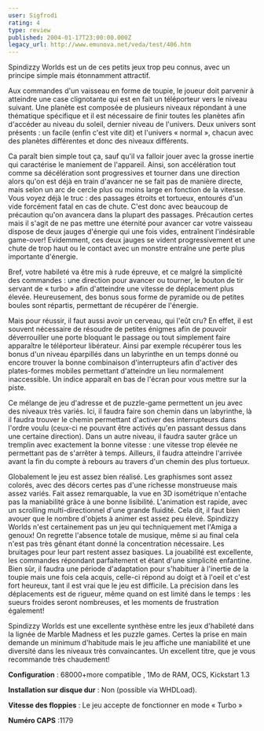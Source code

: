```yaml
---
user: Sigfrodi
rating: 4
type: review
published: 2004-01-17T23:00:00.000Z
legacy_url: http://www.emunova.net/veda/test/406.htm
---
```

Spindizzy Worlds est un de ces petits jeux trop peu connus, avec un principe simple mais étonnamment attractif.  

  

Aux commandes d'un vaisseau en forme de toupie, le joueur doit parvenir à atteindre une case clignotante qui est en fait un téléporteur vers le niveau suivant. Une planète est composée de plusieurs niveaux répondant à une thématique spécifique et il est nécessaire de finir toutes les planètes afin d'accéder au niveau du soleil, dernier niveau de l'univers. Deux univers sont présents : un facile (enfin c'est vite dit) et l'univers « normal », chacun avec des planètes différentes et donc des niveaux différents.  

  

Ca paraît bien simple tout ça, sauf qu'il va falloir jouer avec la grosse inertie qui caractérise le maniement de l'appareil. Ainsi, son accélération tout comme sa décélération sont progressives et tourner dans une direction alors qu'on est déjà en train d'avancer ne se fait pas de manière directe, mais selon un arc de cercle plus ou moins large en fonction de la vitesse. Vous voyez déjà le truc : des passages étroits et tortueux, entourés d'un vide forcément fatal en cas de chute. C'est donc avec beaucoup de précaution qu'on avancera dans la plupart des passages. Précaution certes mais il s'agit de ne pas mettre une éternité pour avancer car votre vaisseau dispose de deux jauges d'énergie qui une fois vides, entraînent l'indésirable game-over! Evidemment, ces deux jauges se vident progressivement et une chute de trop haut ou le contact avec un monstre entraîne une perte plus importante d'énergie.  

  

Bref, votre habileté va être mis à rude épreuve, et ce malgré la simplicité des commandes : une direction pour avancer ou tourner, le bouton de tir servant de « turbo » afin d'atteindre une vitesse de déplacement plus élevée. Heureusement, des bonus sous forme de pyramide ou de petites boules sont répartis, permettant de récupérer de l'énergie.  

  

Mais pour réussir, il faut aussi avoir un cerveau, qui l'eût cru? En effet, il est souvent nécessaire de résoudre de petites énigmes afin de pouvoir déverrouiller une porte bloquant le passage ou tout simplement faire apparaître le téléporteur libérateur. Ainsi par exemple récupérer tous les bonus d'un niveau éparpillés dans un labyrinthe en un temps donné ou encore trouver la bonne combinaison d'interrupteurs afin d'activer des plates-formes mobiles permettant d'atteindre un lieu normalement inaccessible. Un indice apparaît en bas de l'écran pour vous mettre sur la piste.  

  

Ce mélange de jeu d'adresse et de puzzle-game permettent un jeu avec des niveaux très variés. Ici, il faudra faire son chemin dans un labyrinthe, là il faudra trouver le chemin permettant d'activer des interrupteurs dans l'ordre voulu (ceux-ci ne pouvant être activés qu'en passant dessus dans une certaine direction). Dans un autre niveau, il faudra sauter grâce un tremplin avec exactement la bonne vitesse : une vitesse trop élevée ne permettant pas de s'arrêter à temps. Ailleurs, il faudra atteindre l'arrivée avant la fin du compte à rebours au travers d'un chemin des plus tortueux.  

  

Globalement le jeu est assez bien réalisé. Les graphismes sont assez colorés, avec des décors certes pas d'une richesse monstrueuse mais assez variés. Fait assez remarquable, la vue en 3D isométrique n'entache pas la maniabilité grâce à une bonne lisibilité. L'animation est rapide, avec un scrolling multi-directionnel d'une grande fluidité. Cela dit, il faut bien avouer que le nombre d'objets à animer est assez peu élevé. Spindizzy Worlds n'est certainement pas un jeu qui techniquement met l'Amiga a genoux! On regrette l'absence totale de musique, même si au final cela n'est pas très gênant étant donné la concentration nécessaire. Les bruitages pour leur part restent assez basiques. La jouabilité est excellente, les commandes répondant parfaitement et étant d'une simplicité enfantine. Bien sûr, il faudra une période d'adaptation pour s'habituer à l'inertie de la toupie mais une fois cela acquis, celle-ci répond au doigt et à l'oeil et c'est fort heureux, tant il est vrai que le jeu est difficile. La précision dans les déplacements est de rigueur, même quand on est limité dans le temps : les sueurs froides seront nombreuses, et les moments de frustration également!  

  

Spindizzy Worlds est une excellente synthèse entre les jeux d'habileté dans la lignée de Marble Madness et les puzzle games. Certes la prise en main demande un minimum d'habitude mais le jeu affiche une maniabilité et une diversité dans les niveaux très convaincantes. Un excellent titre, que je vous recommande très chaudement!  

  

**Configuration** : 68000+more compatible , 1Mo de RAM, OCS, Kickstart 1.3  

  

**Installation sur disque dur** : Non (possible via WHDLoad).  

  

**Vitesse des floppies** : Le jeu accepte de fonctionner en mode « Turbo »  

  

**Numéro CAPS** :1179